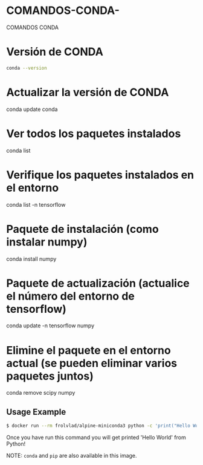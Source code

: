 # COMANDOS-CONDA-
COMANDOS CONDA 
# Versión de CONDA 
```bash
conda --version
```
# Actualizar la versión de CONDA 
conda update conda
# Ver todos los paquetes instalados
conda list
# Verifique los paquetes instalados en el entorno 
conda list -n tensorflow
# Paquete de instalación (como instalar numpy)
conda install numpy
# Paquete de actualización (actualice el número del entorno de tensorflow)
conda update -n tensorflow numpy
#  Elimine el paquete en el entorno actual (se pueden eliminar varios paquetes juntos)
conda remove scipy numpy


Usage Example
-------------

```bash
$ docker run --rm frolvlad/alpine-miniconda3 python -c 'print("Hello World")'
```

Once you have run this command you will get printed 'Hello World' from Python!

NOTE: `conda` and `pip` are also available in this image.
